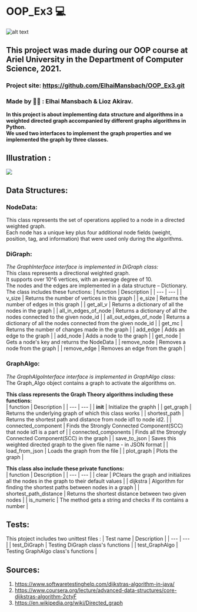 # OOP_Ex3 :computer:	
![alt text](https://i.ibb.co/MpFkXKD/LOGO-1.jpg)

## This project was made during our OOP course at Ariel University in the Department of Computer Science, 2021.

### Project site: https://github.com/ElhaiMansbach/OOP_Ex3.git

### Made by :student:	: Elhai Mansbach & Lioz Akirav.

**In this project is about implementing data structure and algorithms in a weighted directed graph accompanied by different graphs algorithms in Python.<br/>
We used two interfaces to implement the graph properties and we implemented the graph by three classes.<br/>**

## Illustration :


![](https://miro.medium.com/max/1228/1*OUqMXd2jmLprCqWULLll8w.gif)


## Data Structures:

### NodeData:<br/>
This class represents the set of operations applied to a node in a directed weighted graph.<br/>
Each node has a unique key plus four additional node fields (weight, position, tag, and information) that were used only during the algorithms.<br/>

### DiGraph:<br/>
*The GraphInterface interface is implemented in DiGraph class:*<br/>
This class represents a directional weighted graph.<br/>
It supports over 10^6 vertices, with an average degree of 10.<br/>
The nodes and the edges are implemented in a data structure – Dictionary.<br/>
The class includes these functions:
| function | Description |
| --- | --- |
| v_size |  Returns the number of vertices in this graph |
| e_size | Returns the number of edges in this graph |
| get_all_v | Returns a dictionary of all the nodes in the graph |
| all_in_edges_of_node | Returns a dictionary of all the nodes connected to the given node_id |
| all_out_edges_of_node | Returns a dictionary of all the nodes connected from the given node_id |
| get_mc | Returns the number of changes made in the graph |
| add_edge | Adds an edge to the graph |
| add_node | Adds a node to the graph |
| get_node | Gets a node's key and returns the NodeData |
| remove_node | Removes a node from the graph |
| remove_edge | Removes an edge from the graph |



### GraphAlgo:<br/>
*The GraphAlgoInterface interface is implemented in GraphAlgo class:*<br/>
The Graph_Algo object contains a graph to activate the algorithms on.<br/>

**This class represents the Graph Theory algorithms including these functions:**<br/>
| function | Description |
| --- | --- |
| __init__ | Initialize the graphh |
| get_graph | Returns the underlying graph of which this class works |
| shortest_path | Returns the shortest path and distance from node id1 to node id2. |
| connected_component | Finds the Strongly Connected Component(SCC) that node id1 is a part of |
| connected_components | Finds all the Strongly Connected Component(SCC) in the graph |
| save_to_json | Saves this weighted directed graph to the given file name - in JSON format |
| load_from_json | Loads the graph from the file |
| plot_graph | Plots the graph |


**This class also include these private functions:**<br/>
| function | Description |
| --- | --- |
| clear | PClears the graph and initializes all the nodes in the graph to their default values |
| dijkstra | Algorithm for finding the shortest paths between nodes in a graph |
| shortest_path_distance | Returns the shortest distance between two given nodes |
| is_numeric | The method gets a string and checks if its contains a number |



## Tests:

This ptoject includes two unittest files :
| Test name | Description |
| --- | --- |
| test_DiGraph | Testing DiGraph class's functions |
| test_GraphAlgo | Testing GraphAlgo class's functions |



 ## Sources:
 1. https://www.softwaretestinghelp.com/dijkstras-algorithm-in-java/
 2. https://www.coursera.org/lecture/advanced-data-structures/core-dijkstras-algorithm-2ctyF
 3. https://en.wikipedia.org/wiki/Directed_graph

